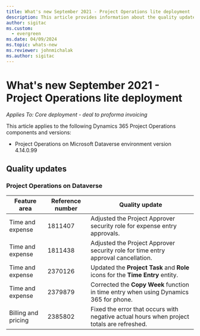 ```yaml
---
title: What's new September 2021 - Project Operations lite deployment
description: This article provides information about the quality updates available in the September 2021 release of Project Operations lite deployment.
author: sigitac
ms.custom:
  - evergreen
ms.date: 04/09/2024
ms.topic: whats-new
ms.reviewer: johnmichalak
ms.author: sigitac
---
```


# What's new September 2021 - Project Operations lite deployment

_Applies To: Core deployment - deal to proforma invoicing_

This article applies to the following Dynamics 365 Project Operations components and versions:

  - Project Operations on Microsoft Dataverse environment version 4.14.0.99


## Quality updates

### Project Operations on Dataverse


| **Feature area** | **Reference number** | **Quality update** |
| --- | --- | --- |
| Time and expense | 1811407 | Adjusted the Project Approver security role for expense entry approvals. |
| Time and expense | 1811438 | Adjusted the Project Approver security role for time entry approval cancellation. |
| Time and expense | 2370126 | Updated the **Project Task** and **Role** icons for the **Time Entry** entity. |
| Time and expense | 2379879 | Corrected the **Copy Week** function in time entry when using Dynamics 365 for phone. |
| Billing and pricing | 2385802 | Fixed the error that occurs with negative actual hours when project totals are refreshed.|
